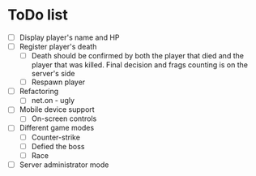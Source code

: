 # ToDo list

- [ ] Display player's name and HP
- [ ] Register player's death
  - [ ] Death should be confirmed by both the player that died and the player that was killed. Final decision and frags counting is on the server's side
  - [ ] Respawn player
- [ ] Refactoring
  - [ ] net.on - ugly
- [ ] Mobile device support
  - [ ] On-screen controls
- [ ] Different game modes
  - [ ] Counter-strike
  - [ ] Defied the boss
  - [ ] Race
- [ ] Server administrator mode
